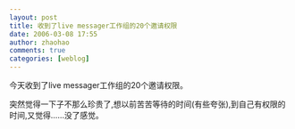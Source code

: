 ```yaml
---
layout: post
title: 收到了live messager工作组的20个邀请权限
date: 2006-03-08 17:55
author: zhaohao
comments: true
categories: [weblog]
---
```

今天收到了live messager工作组的20个邀请权限。

突然觉得一下子不那么珍贵了,想以前苦苦等待的时间(有些夸张),到自己有权限的时间,又觉得……没了感觉。

